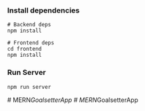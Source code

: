 ### Install dependencies

```
# Backend deps
npm install

# Frontend deps
cd frontend
npm install
```

### Run Server

```
npm run server
```
#   M E R N _ G o a l s e t t e r A p p  
 #   M E R N _ G o a l s e t t e r A p p  
 